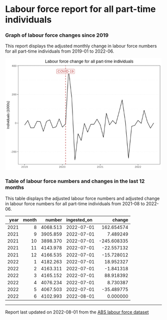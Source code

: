 Labour force report for all part-time individuals
================

### Graph of labour force changes since 2019

This report displays the adjusted monthly change in labour force numbers
for all part-time individuals from 2019-01 to 2022-06.

![](all_part-time_report_files/figure-gfm/unnamed-chunk-2-1.png)<!-- -->

### Table of labour force numbers and changes in the last 12 months

This table displays the adjusted labour force numbers and adjusted
change in labour force numbers for all part-time individuals from
2021-08 to 2022-06.

| year | month |   number | ingested_on |      change |
|-----:|------:|---------:|:------------|------------:|
| 2021 |     8 | 4068.513 | 2022-07-01  |  162.654574 |
| 2021 |     9 | 3905.859 | 2022-07-01  |    7.489249 |
| 2021 |    10 | 3898.370 | 2022-07-01  | -245.608335 |
| 2021 |    11 | 4143.978 | 2022-07-01  |  -22.557132 |
| 2021 |    12 | 4166.535 | 2022-07-01  |  -15.728012 |
| 2022 |     1 | 4182.263 | 2022-07-01  |   18.952327 |
| 2022 |     2 | 4163.311 | 2022-07-01  |   -1.841318 |
| 2022 |     3 | 4165.152 | 2022-07-01  |   88.918392 |
| 2022 |     4 | 4076.234 | 2022-07-01  |    8.730387 |
| 2022 |     5 | 4067.503 | 2022-07-01  |  -35.489775 |
| 2022 |     6 | 4102.993 | 2022-08-01  |    0.000000 |

------------------------------------------------------------------------

Report last updated on 2022-08-01 from the [ABS labour force
dataset](https://www.abs.gov.au/statistics/labour/employment-and-unemployment/labour-force-australia/latest-release)

